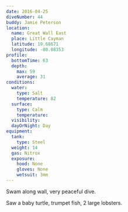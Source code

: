 ```yaml
---
date: 2016-04-25
diveNumber: 44
buddy: Jamie Peterson
location:
  name: Great Wall East
  place: Little Cayman
  latitude: 19.68671
  longitude: -80.08353
profile:
  bottomTime: 63
  depth:
    max: 59
    average: 31
conditions:
  water:
    type: Salt
    temperature: 82
  surface:
    type: Calm
    temperature:
  visibility:
  dayOrNight: Day
equipment:
  tank:
    type: Steel
  weight: 14
  gas: Nitrox
  exposure:
    hood: None
    gloves: None
    wetsuit: 3mm
---
```

Swam along wall, very peaceful dive.

Saw a baby turtle, trumpet fish, 2 large lobsters.
